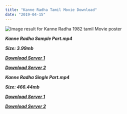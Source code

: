 ```yaml
---
title: "Kanne Radha Tamil Movie Download"
date: "2019-04-15"
---
```


![Image result for Kanne Radha 1982 tamil Movie poster](https://images-na.ssl-images-amazon.com/images/I/91xxPkxLkvL._RI_.jpg)

**_Kanne Radha Sample Part.mp4_**

**_Size: 3.99mb_**

**_[Download Server 1](http://b2.wetransfer.vip/files/{169df08cb8e74ebadb8a44297cb1b6497cb77520eb9064bb3027e0e0c1bcc485}20Actor{169df08cb8e74ebadb8a44297cb1b6497cb77520eb9064bb3027e0e0c1bcc485}20Hits{169df08cb8e74ebadb8a44297cb1b6497cb77520eb9064bb3027e0e0c1bcc485}20Collection/Karthik{169df08cb8e74ebadb8a44297cb1b6497cb77520eb9064bb3027e0e0c1bcc485}20Movies{169df08cb8e74ebadb8a44297cb1b6497cb77520eb9064bb3027e0e0c1bcc485}20Collections/Kanne{169df08cb8e74ebadb8a44297cb1b6497cb77520eb9064bb3027e0e0c1bcc485}20Radha{169df08cb8e74ebadb8a44297cb1b6497cb77520eb9064bb3027e0e0c1bcc485}20(1982)/Kanne{169df08cb8e74ebadb8a44297cb1b6497cb77520eb9064bb3027e0e0c1bcc485}20Radha{169df08cb8e74ebadb8a44297cb1b6497cb77520eb9064bb3027e0e0c1bcc485}20{169df08cb8e74ebadb8a44297cb1b6497cb77520eb9064bb3027e0e0c1bcc485}20Sample{169df08cb8e74ebadb8a44297cb1b6497cb77520eb9064bb3027e0e0c1bcc485}20HD.mp4)_**

**_[Download Server 2](http://b2.wetransfer.vip/files/{169df08cb8e74ebadb8a44297cb1b6497cb77520eb9064bb3027e0e0c1bcc485}20Actor{169df08cb8e74ebadb8a44297cb1b6497cb77520eb9064bb3027e0e0c1bcc485}20Hits{169df08cb8e74ebadb8a44297cb1b6497cb77520eb9064bb3027e0e0c1bcc485}20Collection/Karthik{169df08cb8e74ebadb8a44297cb1b6497cb77520eb9064bb3027e0e0c1bcc485}20Movies{169df08cb8e74ebadb8a44297cb1b6497cb77520eb9064bb3027e0e0c1bcc485}20Collections/Kanne{169df08cb8e74ebadb8a44297cb1b6497cb77520eb9064bb3027e0e0c1bcc485}20Radha{169df08cb8e74ebadb8a44297cb1b6497cb77520eb9064bb3027e0e0c1bcc485}20(1982)/Kanne{169df08cb8e74ebadb8a44297cb1b6497cb77520eb9064bb3027e0e0c1bcc485}20Radha{169df08cb8e74ebadb8a44297cb1b6497cb77520eb9064bb3027e0e0c1bcc485}20{169df08cb8e74ebadb8a44297cb1b6497cb77520eb9064bb3027e0e0c1bcc485}20Sample{169df08cb8e74ebadb8a44297cb1b6497cb77520eb9064bb3027e0e0c1bcc485}20HD.mp4)_**

**_Kanne Radha Single Part.mp4_**

**_Size: 466.44mb_**

**_[Download Server 1](http://b2.wetransfer.vip/files/{169df08cb8e74ebadb8a44297cb1b6497cb77520eb9064bb3027e0e0c1bcc485}20Actor{169df08cb8e74ebadb8a44297cb1b6497cb77520eb9064bb3027e0e0c1bcc485}20Hits{169df08cb8e74ebadb8a44297cb1b6497cb77520eb9064bb3027e0e0c1bcc485}20Collection/Karthik{169df08cb8e74ebadb8a44297cb1b6497cb77520eb9064bb3027e0e0c1bcc485}20Movies{169df08cb8e74ebadb8a44297cb1b6497cb77520eb9064bb3027e0e0c1bcc485}20Collections/Kanne{169df08cb8e74ebadb8a44297cb1b6497cb77520eb9064bb3027e0e0c1bcc485}20Radha{169df08cb8e74ebadb8a44297cb1b6497cb77520eb9064bb3027e0e0c1bcc485}20(1982)/Kanne{169df08cb8e74ebadb8a44297cb1b6497cb77520eb9064bb3027e0e0c1bcc485}20Radha{169df08cb8e74ebadb8a44297cb1b6497cb77520eb9064bb3027e0e0c1bcc485}20{169df08cb8e74ebadb8a44297cb1b6497cb77520eb9064bb3027e0e0c1bcc485}20Single{169df08cb8e74ebadb8a44297cb1b6497cb77520eb9064bb3027e0e0c1bcc485}20Part{169df08cb8e74ebadb8a44297cb1b6497cb77520eb9064bb3027e0e0c1bcc485}20HD.mp4)_**

**_[Download Server 2](http://b2.wetransfer.vip/files/{169df08cb8e74ebadb8a44297cb1b6497cb77520eb9064bb3027e0e0c1bcc485}20Actor{169df08cb8e74ebadb8a44297cb1b6497cb77520eb9064bb3027e0e0c1bcc485}20Hits{169df08cb8e74ebadb8a44297cb1b6497cb77520eb9064bb3027e0e0c1bcc485}20Collection/Karthik{169df08cb8e74ebadb8a44297cb1b6497cb77520eb9064bb3027e0e0c1bcc485}20Movies{169df08cb8e74ebadb8a44297cb1b6497cb77520eb9064bb3027e0e0c1bcc485}20Collections/Kanne{169df08cb8e74ebadb8a44297cb1b6497cb77520eb9064bb3027e0e0c1bcc485}20Radha{169df08cb8e74ebadb8a44297cb1b6497cb77520eb9064bb3027e0e0c1bcc485}20(1982)/Kanne{169df08cb8e74ebadb8a44297cb1b6497cb77520eb9064bb3027e0e0c1bcc485}20Radha{169df08cb8e74ebadb8a44297cb1b6497cb77520eb9064bb3027e0e0c1bcc485}20{169df08cb8e74ebadb8a44297cb1b6497cb77520eb9064bb3027e0e0c1bcc485}20Single{169df08cb8e74ebadb8a44297cb1b6497cb77520eb9064bb3027e0e0c1bcc485}20Part{169df08cb8e74ebadb8a44297cb1b6497cb77520eb9064bb3027e0e0c1bcc485}20HD.mp4)_**
